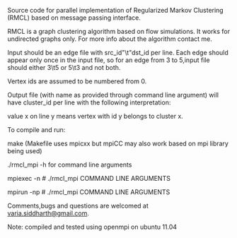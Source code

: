 Source code for parallel implementation of Regularized Markov Clustering (RMCL) based on message passing interface. 

RMCL is a graph clustering algorithm based on flow simulations. It works for undirected graphs only. For more info about the algorithm contact me.

Input should be an edge file with src_id"\t"dst_id per line. Each edge should appear only once in the input file, so for an edge from 3 to 5,input file should either 3\t5 or 5\t3 and not both. 

Vertex ids are assumed to be numbered from 0.

Output file (with name as provided through command line argument) will have cluster_id per line with the following interpretation:

value x on line y means vertex with id y belongs to cluster x.

To compile and run:

make			(Makefile uses mpicxx but mpiCC may also work based on mpi library being used)

./rmcl_mpi -h for command line arguments

mpiexec -n # ./rmcl_mpi	COMMAND LINE ARGUMENTS

mpirun -np # ./rmcl_mpi COMMAND LINE ARGUMENTS


Comments,bugs and questions are welcomed at varia.siddharth@gmail.com.



Note: compiled and tested using openmpi on ubuntu 11.04
